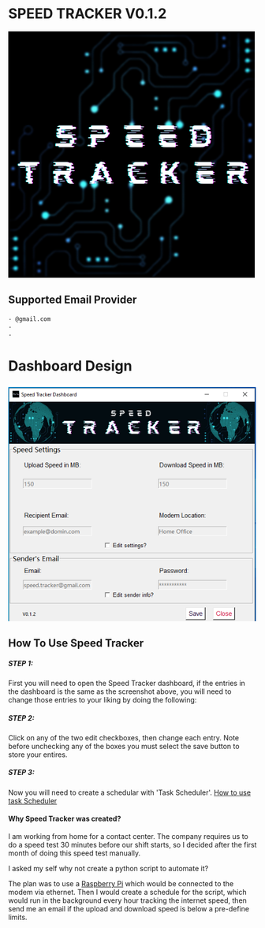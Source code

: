 <body>
<h1>SPEED TRACKER V0.1.2</h1>

<img src="res/image/Speed_Tracker_logo.png">

<h2>Supported Email Provider</h2>

    - @gmail.com
    - 
    - 

<h1>Dashboard Design</h1>

<img src="res/image/Speed_Tracker_Screenshot.png">

<h2>How To Use Speed Tracker</h2>

<p>
<h5>STEP 1:</h5>
    First you will need to open the Speed Tracker dashboard,
    if the entries in the dashboard is the same as the screenshot above,
    you will need to change those entries to your liking by doing the following:

<h5>STEP 2:</h5>
    Click on any of the two edit checkboxes, then change each entry.
    Note before unchecking any of the boxes you must select the save button
    to store your entires.

<h5>STEP 3:</h5>
    Now you will need to create a schedular with 'Task Scheduler'.
    <a href="https://www.youtube.com/channel/UCg6m_8coxXFFPdzF4B7tN_Q/featured">How to use task Scheduler</a>


<h4>Why Speed Tracker was created?</h4>

I am working from home for a contact center.
The company requires us to do a speed test 30 minutes before our shift starts,
so I decided after the first month of doing this speed test manually.

I asked my self why not create a python script to automate it?

The plan was to use a <a href="https://en.wikipedia.org/wiki/Raspberry_Pi#:~:text=The%20Raspberry%20Pi%204%20Model,HDMI%20(HDMI%20Type%20D)%20ports">Raspberry Pi</a> which would be connected to the modem via ethernet.
Then I would create a schedule for the script, which would run in the background every hour tracking the
internet speed, then send me an email if the upload and download speed is below a pre-define limits.</p>
</p>
</body>
